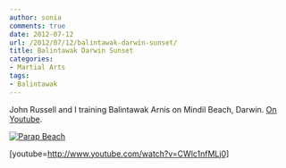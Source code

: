 ```yaml
---
author: sonia
comments: true
date: 2012-07-12
url: /2012/07/12/balintawak-darwin-sunset/
title: Balintawak Darwin Sunset
categories:
- Martial Arts
tags:
- Balintawak
---
```


John Russell and I training Balintawak Arnis on Mindil Beach, Darwin. [On Youtube](http://www.youtube.com/watch?v=CWlc1nfMLj0).

[![Parap Beach](http://blog.snowfrog.net/wp-content/uploads/2012/07/parap_beach-576x1024.png)](http://blog.snowfrog.net/wp-content/uploads/2012/07/parap_beach.png)

[youtube=http://www.youtube.com/watch?v=CWlc1nfMLj0]
